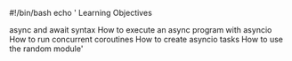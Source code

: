 #!/bin/bash
echo '
Learning Objectives

async and await syntax
How to execute an async program with asyncio
How to run concurrent coroutines
How to create asyncio tasks
How to use the random module'
